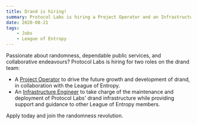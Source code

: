 ```yaml
---
title: Drand is hiring!
summary: Protocol Labs is hiring a Project Operator and an Infrastructure Engineer to work on the drand team.
date: 2020-08-21
tags:
    - Jobs
    - League of Entropy
---
```


Passionate about randomness, dependable public services, and collaborative endeavours? Protocol Labs is hiring for two roles on the drand team:

* A [Project Operator](https://jobs.lever.co/protocol/bd07d44c-d818-46ca-9fe9-5e81ee926948) to drive the future growth and development of drand, in collaboration with the League of Entropy.
* An [Infrastructure Engineer](https://jobs.lever.co/protocol/827323c2-4c0f-492a-a38e-2c6ecb972624) to take charge of the maintenance and deployment of Protocol Labs' drand infrastructure while providing support and guidance to other League of Entropy members.

Apply today and join the randomness revolution.
